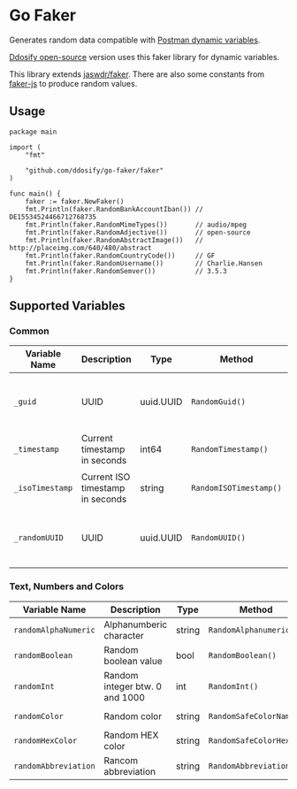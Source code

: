 # Go Faker

Generates random data compatible with [Postman dynamic variables](https://learning.postman.com/docs/writing-scripts/script-references/variables-list).

[Ddosify open-source](https://github.com/ddosify/ddosify) version uses this faker library for dynamic variables.

This library extends [jaswdr/faker](https://github.com/jaswdr/faker). There are also some constants from [faker-js](https://github.com/faker-js/faker) to produce random values.

## Usage 

```golang
package main

import (
	"fmt"

	"github.com/ddosify/go-faker/faker"
)

func main() {
	faker := faker.NewFaker()
	fmt.Println(faker.RandomBankAccountIban()) // DE15534524466712768735
	fmt.Println(faker.RandomMimeTypes())       // audio/mpeg
	fmt.Println(faker.RandomAdjective())       // open-source
	fmt.Println(faker.RandomAbstractImage())   // http://placeimg.com/640/480/abstract
	fmt.Println(faker.RandomCountryCode())     // GF
	fmt.Println(faker.RandomUsername())        // Charlie.Hansen
	fmt.Println(faker.RandomSemver())          // 3.5.3
}

```

## Supported Variables

### Common

| Variable Name         | Description                        | Type              | Method                   | Examples                                                                           |
| ------                | ------------------------------     | ----------------- | -------------            | ------------------------------------------------------------------------------     | 
| `_guid`               | UUID                               | uuid.UUID         | `RandomGuid()`           | `5066a748-9a72-404d-94f7-512c0779ff8e`, `adda49b1-7148-4a89-92de-6c4b756c1226`     |
| `_timestamp`          | Current timestamp in seconds       | int64             | `RandomTimestamp()`      | `1654037772`, `1654037847`                                                         |
| `_isoTimestamp`       | Current ISO timestamp in seconds   | string            | `RandomISOTimestamp()`   | `2022-05-31T22:58:40.653Z`, `2022-05-31T22:59:06.013Z`                             |
| `_randomUUID`         | UUID                               | uuid.UUID         | `RandomUUID()`           | `35334fa3-fa83-4589-97e7-7419c9a2173e`, `6661c4cb-ec3a-464c-9ecc-d9fd051e8def`     |


### Text, Numbers and Colors

| Variable Name         | Description                        | Type              | Method                   | Examples                                                                           |
| ------                | ------------------------------     | ----------------- | -------------            | ------------------------------------------------------------------------------     | 
| `randomAlphaNumeric`  | Alphanumberic character            | string            | `RandomAlphanumeric()`   | `b`,`6`                                                                            |
| `randomBoolean`       | Random boolean value               | bool              | `RandomBoolean()`        | `true`, `false`                                                                    |
| `randomInt`           | Random integer btw. 0 and 1000     | int               | `RandomInt()`            | `352`, `518`                                                                       |
| `randomColor`         | Random color                       | string            | `RandomSafeColorName()`  | `silver`, `yellow`                                                                 |
| `randomHexColor`      | Random HEX color                   | string            | `RandomSafeColorHex()`   | `#269423`, `#2859B0`                                                               |
| `randomAbbreviation`  | Rancom abbreviation                | string            | `RandomAbbreviation()`   | `THX`, `XML`                                                                       |
